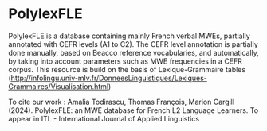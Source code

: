 # PolylexFLE

PolylexFLE is a database containing mainly French verbal MWEs, partially annotated with CEFR levels (A1 to C2). The CEFR level annotation is partially done manually, based on Beacco reference vocabularies, and automatically, by taking into account parameters such as MWE frequencies in a CEFR corpus.
This resource is build on the basis of Lexique-Grammaire tables (http://infolingu.univ-mlv.fr/DonneesLinguistiques/Lexiques-Grammaires/Visualisation.html)


To cite our work : Amalia Todirascu, Thomas François, Marion Cargill (2024). PolylexFLE: an MWE database for French L2 Language Learners. To appear in ITL - International Journal of Applied Linguistics
